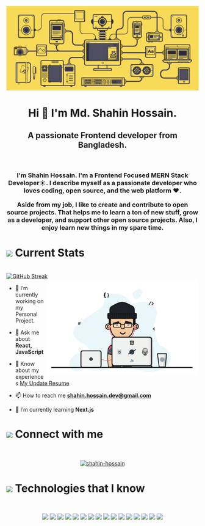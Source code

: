 ![MasterHead](./shahin.gif)

<h1 align="center">Hi 👋 I'm Md. Shahin Hossain.</h1>
<h2 align="center">A passionate Frontend developer from Bangladesh.</h2>
<br/>

<h3 align="center">I'm Shahin Hossain. I'm a Frontend Focused MERN Stack Developer☀️. I describe myself as a passionate developer who loves coding, open source, and the web platform ❤️.

Aside from my job, I like to create and contribute to open source projects. That helps me to learn a ton of new stuff, grow as a developer, and support other open source projects. Also, I enjoy learn new things in my spare time.</h3>


<h1><img src = "https://media2.giphy.com/media/QssGEmpkyEOhBCb7e1/giphy.gif?cid=ecf05e47a0n3gi1bfqntqmob8g9aid1oyj2wr3ds3mg700bl&rid=giphy.gif" width='50'/>&nbsp;Current Stats</h1>
<br />
<a href="https://git.io/streak-stats"><img src="https://github-readme-streak-stats.herokuapp.com?user=shahin-hossain-dev&theme=dark&border=9D18EB" alt="GitHub Streak" /></a>


<br/>
<img align="right" width="400" src="./shahin-hossain.gif" alt="muhammadnurulahsan" />

- 🔭 I’m currently working on my Personal Project.

- 💬 Ask me about **React, JavaScript**

- 📄 Know about my experiences [My Update Resume](https://drive.google.com/file/d/1H_1gnJtZPPmx0iU6zrWi6RQD3lH5S91s/view)

- 📫 How to reach me **shahin.hossain.dev@gmail.com**

- 🌱 I’m currently learning **Next.js**

<h1><img src = "https://media2.giphy.com/media/QssGEmpkyEOhBCb7e1/giphy.gif?cid=ecf05e47a0n3gi1bfqntqmob8g9aid1oyj2wr3ds3mg700bl&rid=giphy.gif" width='50'/>&nbsp;Connect with me</h1>
<br/>

<p align="center">
<a  target="_blank" href="https://www.linkedin.com/in/shahin-hossain"><img align="center" src="https://raw.githubusercontent.com/rahuldkjain/github-profile-readme-generator/master/src/images/icons/Social/linked-in-alt.svg" alt="shahin-hossain" height="30" width="40" /></a>

<h1><img src = "https://media2.giphy.com/media/QssGEmpkyEOhBCb7e1/giphy.gif?cid=ecf05e47a0n3gi1bfqntqmob8g9aid1oyj2wr3ds3mg700bl&rid=giphy.gif" width='50'/>&nbsp;Technologies that I know</h1>

<br>
<p align="center">
<img src="https://img.shields.io/badge/HTML5-E34F26?style=for-the-badge&logo=html5&logoColor=white" height="25"/> <img src="https://img.shields.io/badge/CSS3-1572B6?style=for-the-badge&logo=css3&logoColor=white" height="25"/> <img src="https://img.shields.io/badge/javascript-F7DF1E.svg?&style=for-the-badge&logo=javascript&logoColor=white" height="25"/> <img src="https://img.shields.io/badge/React-20232A?style=for-the-badge&logo=react&logoColor=61DAFB" height="25"/> <img src="https://img.shields.io/badge/React_Router-CA4245?style=for-the-badge&logo=react-router&logoColor=white" height="25"/>  <img src="https://img.shields.io/badge/Bootstrap-563D7C?style=for-the-badge&logo=bootstrap&logoColor=white" height="25"/> <img src="https://img.shields.io/badge/Tailwind_CSS-38B2AC?style=for-the-badge&logo=tailwind-css&logoColor=white" height="25"/> <img src="https://img.shields.io/badge/Netlify-00C7B7?style=for-the-badge&logo=netlify&logoColor=white" height="25"/>  <img src="https://img.shields.io/badge/firebase-FFCA28.svg?&style=for-the-badge&logo=firebase&logoColor=white" height="25"/> <img src="https://img.shields.io/badge/Node.js-43853D?style=for-the-badge&logo=node.js&logoColor=white" height="25"/>
<img src="https://img.shields.io/badge/Express.js-000000?style=for-the-badge&logo=express&logoColor=white"/>
<img src="https://img.shields.io/badge/Font_Awesome-339AF0?style=for-the-badge&logo=fontawesome&logoColor=white"/>
<img src="https://img.shields.io/badge/JWT-000000?style=for-the-badge&logo=JSON%20web%20tokens&logoColor=white"/>
<img src="https://img.shields.io/badge/-MongoDB-4DB33D?style=flat&logo=mongodb&logoColor=FFFFFF" height="25"/>
<img src="https://img.shields.io/badge/GIT-E44C30?style=for-the-badge&logo=git&logoColor=white"/>
<img src="https://img.shields.io/badge/GitHub-100000?style=for-the-badge&logo=github&logoColor=white"/>
</p>
<br />
